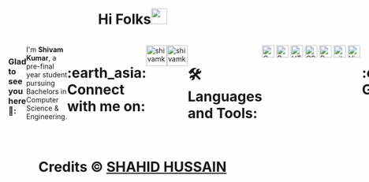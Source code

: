 
<h1 align="center">Hi Folks<img width="32px" src="https://camo.githubusercontent.com/e8e7b06ecf583bc040eb60e44eb5b8e0ecc5421320a92929ce21522dbc34c891/68747470733a2f2f6d656469612e67697068792e636f6d2f6d656469612f6876524a434c467a6361737252346961377a2f67697068792e676966"/>
</h1>
<br>

<div style="display:flex;flex-direction:row;align-content:left;justify-content:left;" align="left"><h3><b>Glad to see you here</b>💙:</h3>
  <a>I'm <b>Shivam Kumar</b>, a pre-final year student pursuing Bachelors in Computer Science & Engineering.</a><br>
  <h1>:earth_asia: Connect with me on:</h1> 
  <a href="https://www.twitter.com/">
  <img alt="shivamkumar | Twitter" width="42px" src="https://raw.githubusercontent.com/peterthehan/peterthehan/master/assets/twitter.svg" /></a>
  <a href="https://www.linkedin.com/in/shahid-hussain-500a93214">
  <img alt="shivamkumar | LinkedIn" width="42px" src="https://raw.githubusercontent.com/peterthehan/peterthehan/master/assets/linkedin.svg" /></a>
  <br>
  <h1>🛠 Languages and Tools:</h1><br>
  <img src="https://img.shields.io/badge/C-282C34?logo=c&logoColor=blue" alt="C logo" title="C" height="25" />
  &nbsp;
  <img src="https://img.shields.io/badge/Python-282C34?logo=python&logoColor=blue" alt="Python logo" title="Python" height="25" />
  &nbsp;
  <img src="https://img.shields.io/badge/HTML5-282C34?logo=html5&logoColor=E34F26" alt="HTML5 logo" title="HTML5" height="25" />
  &nbsp;
  <img src="https://img.shields.io/badge/CSS3-282C34?logo=css3&logoColor=1572B6" alt="CSS3 logo" title="CSS3" height="25" />
  &nbsp;
  <img src="https://img.shields.io/badge/Bootstrap%20-282C34?logo=bootstrap&logoColor=007ACC" alt="Bootstrap" title="Bootstrap" height="25" />
  &nbsp;
  <img src="https://img.shields.io/badge/git-282C34?logo=git&logoColor=F05032" alt="git logo" title="git" height="25" />
  &nbsp;
  <img src="https://img.shields.io/badge/VS%20Code-282C34?logo=visual-studio-code&logoColor=007ACC" alt="Visual Studio Code logo" title="Visual Studio Code" height="25" />
  &nbsp;
  <h1>:chart_with_upwards_trend: GitHub Stats:</h1>
  <img src="https://github-readme-stats.vercel.app/api?username=shivamkumar9621&show_icons=true&layout=compact"/>
</div><br>

<h1 align="center">Credits &copy <a href="https://github.com/shahidhussain07/shahidhussain07">SHAHID HUSSAIN</a></h1>
